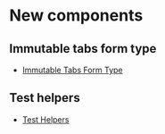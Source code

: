 # New components

## Immutable tabs form type

- [Immutable Tabs Form Type](./10-immutable-tabs-type.md)

## Test helpers

- [Test Helpers](./20-test-helper-traits.md)
